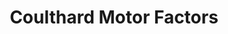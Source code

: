 ---
title: "Coulthard Motor Factors"
url: /bishop-auckland/coulthard-motor-factors/
shop: car parts
---